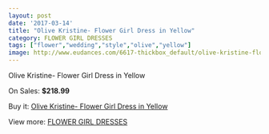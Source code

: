 ```yaml
---
layout: post
date: '2017-03-14'
title: "Olive Kristine- Flower Girl Dress in Yellow"
category: FLOWER GIRL DRESSES
tags: ["flower","wedding","style","olive","yellow"]
image: http://www.eudances.com/6617-thickbox_default/olive-kristine-flower-girl-dress-in-yellow.jpg
---
```

Olive Kristine- Flower Girl Dress in Yellow

On Sales: **$218.99**
<a href="https://www.eudances.com/en/flower-girl-dresses/2432-olive-kristine-flower-girl-dress-in-yellow.html"><amp-img layout="responsive" width="600" height="600" src="//www.eudances.com/6617-thickbox_default/olive-kristine-flower-girl-dress-in-yellow.jpg" alt="Olive Kristine- Flower Girl Dress in Yellow 0" /></a>

Buy it: [Olive Kristine- Flower Girl Dress in Yellow](https://www.eudances.com/en/flower-girl-dresses/2432-olive-kristine-flower-girl-dress-in-yellow.html "Olive Kristine- Flower Girl Dress in Yellow")

View more: [FLOWER GIRL DRESSES](https://www.eudances.com/en/30-flower-girl-dresses "FLOWER GIRL DRESSES")